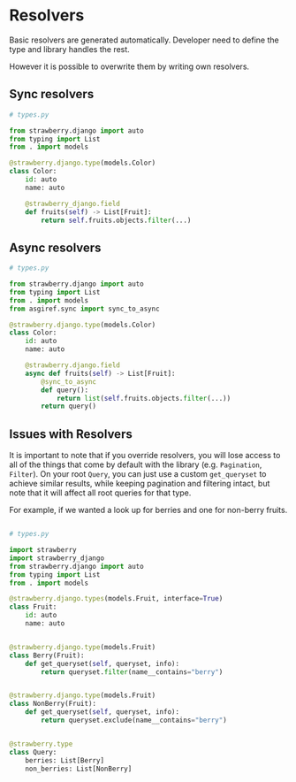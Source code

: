 # Resolvers

Basic resolvers are generated automatically. Developer need to define the type and library handles the rest.

However it is possible to overwrite them by writing own resolvers.

## Sync resolvers

```python
# types.py

from strawberry.django import auto
from typing import List
from . import models

@strawberry.django.type(models.Color)
class Color:
    id: auto
    name: auto

    @strawberry_django.field
    def fruits(self) -> List[Fruit]:
        return self.fruits.objects.filter(...)
```

## Async resolvers

```python
# types.py

from strawberry.django import auto
from typing import List
from . import models
from asgiref.sync import sync_to_async

@strawberry.django.type(models.Color)
class Color:
    id: auto
    name: auto

    @strawberry.django.field
    async def fruits(self) -> List[Fruit]:
        @sync_to_async
        def query():
            return list(self.fruits.objects.filter(...))
        return query()
```

## Issues with Resolvers

It is important to note that if you override resolvers, you will lose access to all of the things that come by default
with the library (e.g. `Pagination`, `Filter`). On your root `Query`, you can just use a custom `get_queryset` to achieve
similar results, while keeping pagination and filtering intact, but note that it will affect all root queries for that type.

For example, if we wanted a look up for berries and one for non-berry fruits.

```python

# types.py

import strawberry
import strawberry_django
from strawberry.django import auto
from typing import List
from . import models

@strawberry.django.types(models.Fruit, interface=True)
class Fruit:
    id: auto
    name: auto


@strawberry.django.type(models.Fruit)
class Berry(Fruit):
    def get_queryset(self, queryset, info):
        return queryset.filter(name__contains="berry")


@strawberry.django.type(models.Fruit)
class NonBerry(Fruit):
    def get_queryset(self, queryset, info):
        return queryset.exclude(name__contains="berry")


@strawberry.type
class Query:
    berries: List[Berry]
    non_berries: List[NonBerry]
```

